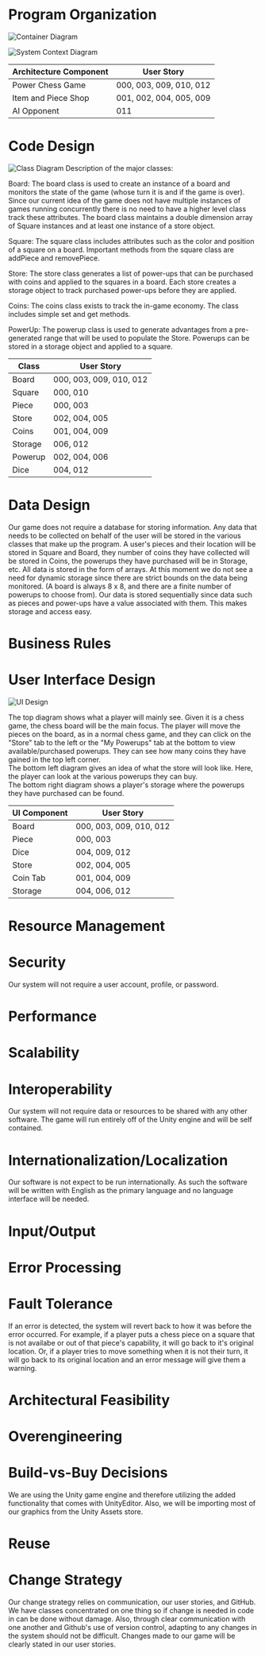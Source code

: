 # Program Organization

![Container Diagram](ContainerDiagram.PNG)

![System Context Diagram](SystemContextDiagram.PNG)


| Architecture Component | User Story |
| ----- | ---------- |
| Power Chess Game | 000, 003, 009, 010, 012 |
| Item and Piece Shop | 001, 002, 004, 005, 009 |
| AI Opponent | 011 |

# Code Design

![Class Diagram](ClassDiagram.png)
Description of the major classes:

Board: The board class is used to create an instance of a board and monitors the state of the game (whose turn it is and if the game is over). Since our current idea of the game does not have multiple instances of games running concurrently there is no need to have a higher level class track these attributes. The board class maintains a double dimension array of Square instances and at least one instance of a store object.

Square: The square class includes attributes such as the color and position of a square on a board. Important methods from the square class are addPiece and removePiece.

Store: The store class generates a list of power-ups that can be purchased with coins and applied to the squares in a board. Each store creates a storage object to track purchased power-ups before they are applied.

Coins: The coins class exists to track the in-game economy. The class includes simple set and get methods.

PowerUp: The powerup class is used to generate advantages from a pre-generated range that will be used to populate the Store. Powerups can be stored in a storage object and applied to a square.


| Class | User Story |
| ----- | ---------- |
| Board | 000, 003, 009, 010, 012 |
| Square | 000, 010 |
| Piece | 000, 003 |
| Store | 002, 004, 005 |
| Coins | 001, 004, 009 |
| Storage | 006, 012 |
| Powerup | 002, 004, 006 |
| Dice | 004, 012 |

# Data Design

Our game does not require a database for storing information. Any data that needs to be collected on behalf of the user will be stored in the various classes that make up the program. A user's pieces and their location will be stored in Square and Board, they number of coins they have collected will be stored in Coins, the powerups they have purchased will be in Storage, etc. All data is stored in the form of arrays. At this moment we do not see a need for dynamic storage since there are strict bounds on the data being monitored. (A board is always 8 x 8, and there are a finite number of powerups to choose from). Our data is stored sequentially since data such as pieces and power-ups have a value associated with them. This makes storage and access easy.

# Business Rules


# User Interface Design

![UI Design](UI-Design.png)

The top diagram shows what a player will mainly see. Given it is a chess game, the chess board will be the main focus. The player will move the pieces on the board, as in a normal chess game, and they can click on the "Store" tab to the left or the "My Powerups" tab at the bottom to view available/purchased powerups. They can see how many coins they have gained in the top left corner. <br />The bottom left diagram gives an idea of what the store will look like. Here, the player can look at the various powerups they can buy. <br />The bottom right diagram shows a player's storage where the powerups they have purchased can be found.



| UI Component | User Story |
| ----- | ---------- |
| Board | 000, 003, 009, 010, 012 |
| Piece | 000, 003 |
| Dice | 004, 009, 012 |
| Store | 002, 004, 005 |
| Coin Tab | 001, 004, 009 |
| Storage | 004, 006, 012 |

# Resource Management


# Security

Our system will not require a user account, profile, or password.

# Performance


# Scalability


# Interoperability

Our system will not require data or resources to be shared with any other software. The game will run entirely off of the Unity engine and will be self contained.

# Internationalization/Localization

Our software is not expect to be run internationally. As such the software will be written with English as the primary language and no language interface will be needed.

# Input/Output


# Error Processing


# Fault Tolerance

If an error is detected, the system will revert back to how it was before the error occurred. For example, if a player puts a chess piece on a square that is not availabe or out of that piece's capability, it will go back to it's original location. Or, if a player tries to move something when it is not their turn, it will go back to its original location and an error message will give them a warning.

# Architectural Feasibility


# Overengineering



# Build-vs-Buy Decisions

We are using the Unity game engine and therefore utilizing the added functionality that comes with UnityEditor. Also, we will be importing most of our graphics from the Unity Assets store.

# Reuse


# Change Strategy

Our change strategy relies on communication, our user stories, and GitHub. We have classes concentrated on one thing so if change is needed in code in can be done without damage. Also, through clear communication with one another and Github's use of version control, adapting to any changes in the system should not be difficult. Changes made to our game will be clearly stated in our user stories.
